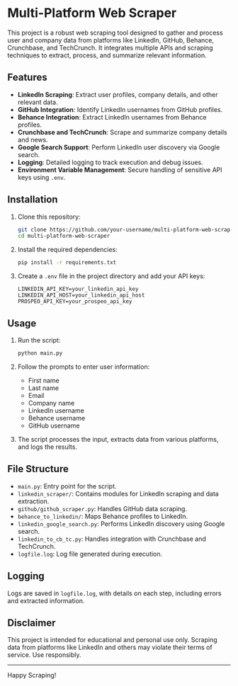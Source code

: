# Multi-Platform Web Scraper

This project is a robust web scraping tool designed to gather and process user and company data from platforms like LinkedIn, GitHub, Behance, Crunchbase, and TechCrunch. It integrates multiple APIs and scraping techniques to extract, process, and summarize relevant information.

## Features

- **LinkedIn Scraping**: Extract user profiles, company details, and other relevant data.
- **GitHub Integration**: Identify LinkedIn usernames from GitHub profiles.
- **Behance Integration**: Extract LinkedIn usernames from Behance profiles.
- **Crunchbase and TechCrunch**: Scrape and summarize company details and news.
- **Google Search Support**: Perform LinkedIn user discovery via Google search.
- **Logging**: Detailed logging to track execution and debug issues.
- **Environment Variable Management**: Secure handling of sensitive API keys using `.env`.

## Installation

1. Clone this repository:
   ```bash
   git clone https://github.com/your-username/multi-platform-web-scraper.git
   cd multi-platform-web-scraper
   ```

2. Install the required dependencies:
   ```bash
   pip install -r requirements.txt
   ```

3. Create a `.env` file in the project directory and add your API keys:
   ```
   LINKEDIN_API_KEY=your_linkedin_api_key
   LINKEDIN_API_HOST=your_linkedin_api_host
   PROSPEO_API_KEY=your_prospeo_api_key
   ```

## Usage

1. Run the script:
   ```bash
   python main.py
   ```

2. Follow the prompts to enter user information:
   - First name
   - Last name
   - Email
   - Company name
   - LinkedIn username
   - Behance username
   - GitHub username

3. The script processes the input, extracts data from various platforms, and logs the results.

## File Structure

- `main.py`: Entry point for the script.
- `linkedin_scraper/`: Contains modules for LinkedIn scraping and data extraction.
- `github/github_scraper.py`: Handles GitHub data scraping.
- `behance_to_linkedin/`: Maps Behance profiles to LinkedIn.
- `linkedin_google_search.py`: Performs LinkedIn discovery using Google search.
- `linkedin_to_cb_tc.py`: Handles integration with Crunchbase and TechCrunch.
- `logfile.log`: Log file generated during execution.

## Logging

Logs are saved in `logfile.log`, with details on each step, including errors and extracted information.

## Disclaimer

This project is intended for educational and personal use only. Scraping data from platforms like LinkedIn and others may violate their terms of service. Use responsibly.


---

Happy Scraping!
